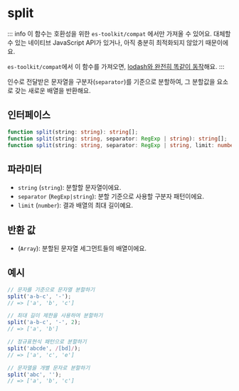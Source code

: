 # split

::: info
이 함수는 호환성을 위한 `es-toolkit/compat` 에서만 가져올 수 있어요. 대체할 수 있는 네이티브 JavaScript API가 있거나, 아직 충분히 최적화되지 않았기 때문이에요.

`es-toolkit/compat`에서 이 함수를 가져오면, [lodash와 완전히 똑같이 동작](../../../compatibility.md)해요.
:::

인수로 전달받은 문자열을 구분자(`separator`)를 기준으로 분할하여, 그 분할값을 요소로 갖는 새로운 배열을 반환해요.

## 인터페이스

```typescript
function split(string: string): string[];
function split(string: string, separator: RegExp | string): string[];
function split(string: string, separator: RegExp | string, limit: number): string[];
```

## 파라미터

- `string` (`string`): 분할할 문자열이에요.
- `separator` (`RegExp|string`): 분할 기준으로 사용할 구분자 패턴이에요.
- `limit` (`number`): 결과 배열의 최대 길이예요.

## 반환 값

- (`Array`): 분할된 문자열 세그먼트들의 배열이에요.

## 예시

```js
// 문자를 기준으로 문자열 분할하기
split('a-b-c', '-');
// => ['a', 'b', 'c']

// 최대 길이 제한을 사용하여 분할하기
split('a-b-c', '-', 2);
// => ['a', 'b']

// 정규표현식 패턴으로 분할하기
split('abcde', /[bd]/);
// => ['a', 'c', 'e']

// 문자열을 개별 문자로 분할하기
split('abc', '');
// => ['a', 'b', 'c']
```
